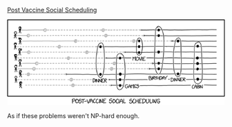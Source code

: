 [Post Vaccine Social Scheduling](https://xkcd.com/2450)

![Post Vaccine Social Scheduling](./random_comic.png)

As if these problems weren't NP-hard enough.

